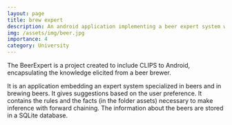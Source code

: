 ```yaml
---
layout: page
title: brew expert
description: An android application implementing a beer expert system with CLIPS
img: /assets/img/beer.jpg
importance: 4
category: University
---
```

The BeerExpert is a project created to include CLIPS to Android, encapsulating the knowledge elicited from a beer brewer.


It is an application embedding an expert system specialized in beers and in brewing beers. It gives suggestions based on the user preference. It contains the rules and the facts (in the folder assets) necessary to make inference with forward chaining. The information about the beers are stored in a SQLite database.
